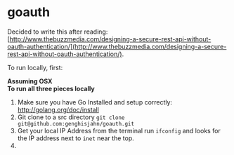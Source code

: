 goauth
======


Decided to write this after reading:  [http://www.thebuzzmedia.com/designing-a-secure-rest-api-without-oauth-authentication/](http://www.thebuzzmedia.com/designing-a-secure-rest-api-without-oauth-authentication/).

To run locally, first:

**Assuming OSX**  
**To run all three pieces locally**  
1. Make sure you have Go Installed and setup correctly: http://golang.org/doc/install  
2. Git clone to a src directory `git clone git@github.com:genghisjahn/goauth.git`
3. Get your local IP Address from the terminal run `ifconfig` and looks for the IP address next to `inet` near the top.
4. 
